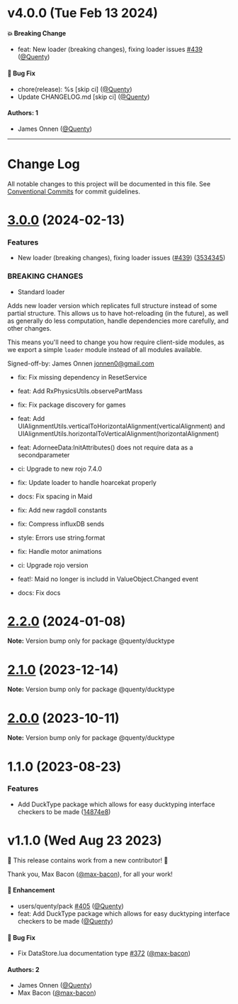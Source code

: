 # v4.0.0 (Tue Feb 13 2024)

#### 💥 Breaking Change

- feat: New loader (breaking changes), fixing loader issues [#439](https://github.com/Quenty/NevermoreEngine/pull/439) ([@Quenty](https://github.com/Quenty))

#### 🐛 Bug Fix

- chore(release): %s \[skip ci\] ([@Quenty](https://github.com/Quenty))
- Update CHANGELOG.md \[skip ci\] ([@Quenty](https://github.com/Quenty))

#### Authors: 1

- James Onnen ([@Quenty](https://github.com/Quenty))

---

# Change Log

All notable changes to this project will be documented in this file.
See [Conventional Commits](https://conventionalcommits.org) for commit guidelines.

# [3.0.0](https://github.com/Quenty/NevermoreEngine/compare/@quenty/ducktype@2.2.0...@quenty/ducktype@3.0.0) (2024-02-13)


### Features

* New loader (breaking changes), fixing loader issues  ([#439](https://github.com/Quenty/NevermoreEngine/issues/439)) ([3534345](https://github.com/Quenty/NevermoreEngine/commit/353434522918812953bd9f13fece73e27a4d034d))


### BREAKING CHANGES

* Standard loader

Adds new loader version which replicates full structure instead of some partial structure. This allows us to have hot-reloading (in the future), as well as generally do less computation, handle dependencies more carefully, and other changes.

This means you'll need to change you how require client-side modules, as we export a simple `loader` module instead of all modules available.

Signed-off-by: James Onnen <jonnen0@gmail.com>

* fix: Fix missing dependency in ResetService

* feat: Add RxPhysicsUtils.observePartMass

* fix: Fix package discovery for games

* feat: Add UIAlignmentUtils.verticalToHorizontalAlignment(verticalAlignment) and UIAlignmentUtils.horizontalToVerticalAlignment(horizontalAlignment)

* feat: AdorneeData:InitAttributes() does not require data as a  secondparameter

* ci: Upgrade to new rojo 7.4.0

* fix: Update loader to handle hoarcekat properly

* docs: Fix spacing in Maid

* fix: Add new ragdoll constants

* fix: Compress influxDB sends

* style: Errors use string.format

* fix: Handle motor animations

* ci: Upgrade rojo version

* feat!: Maid no longer is includd in ValueObject.Changed event

* docs: Fix docs





# [2.2.0](https://github.com/Quenty/NevermoreEngine/compare/@quenty/ducktype@2.1.0...@quenty/ducktype@2.2.0) (2024-01-08)

**Note:** Version bump only for package @quenty/ducktype





# [2.1.0](https://github.com/Quenty/NevermoreEngine/compare/@quenty/ducktype@2.0.0...@quenty/ducktype@2.1.0) (2023-12-14)

**Note:** Version bump only for package @quenty/ducktype





# [2.0.0](https://github.com/Quenty/NevermoreEngine/compare/@quenty/ducktype@1.1.0...@quenty/ducktype@2.0.0) (2023-10-11)

**Note:** Version bump only for package @quenty/ducktype





# 1.1.0 (2023-08-23)


### Features

* Add DuckType package which allows for easy ducktyping interface checkers to be made ([14874e8](https://github.com/Quenty/NevermoreEngine/commit/14874e8f4b0789e203bd60f418d70510fac950e9))





# v1.1.0 (Wed Aug 23 2023)

:tada: This release contains work from a new contributor! :tada:

Thank you, Max Bacon ([@max-bacon](https://github.com/max-bacon)), for all your work!

#### 🚀 Enhancement

- users/quenty/pack [#405](https://github.com/Quenty/NevermoreEngine/pull/405) ([@Quenty](https://github.com/Quenty))
- feat: Add DuckType package which allows for easy ducktyping interface checkers to be made ([@Quenty](https://github.com/Quenty))

#### 🐛 Bug Fix

- Fix DataStore.lua documentation type [#372](https://github.com/Quenty/NevermoreEngine/pull/372) ([@max-bacon](https://github.com/max-bacon))

#### Authors: 2

- James Onnen ([@Quenty](https://github.com/Quenty))
- Max Bacon ([@max-bacon](https://github.com/max-bacon))
